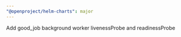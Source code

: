 ```yaml
---
"@openproject/helm-charts": major
---
```


Add good_job background worker livenessProbe and readinessProbe
